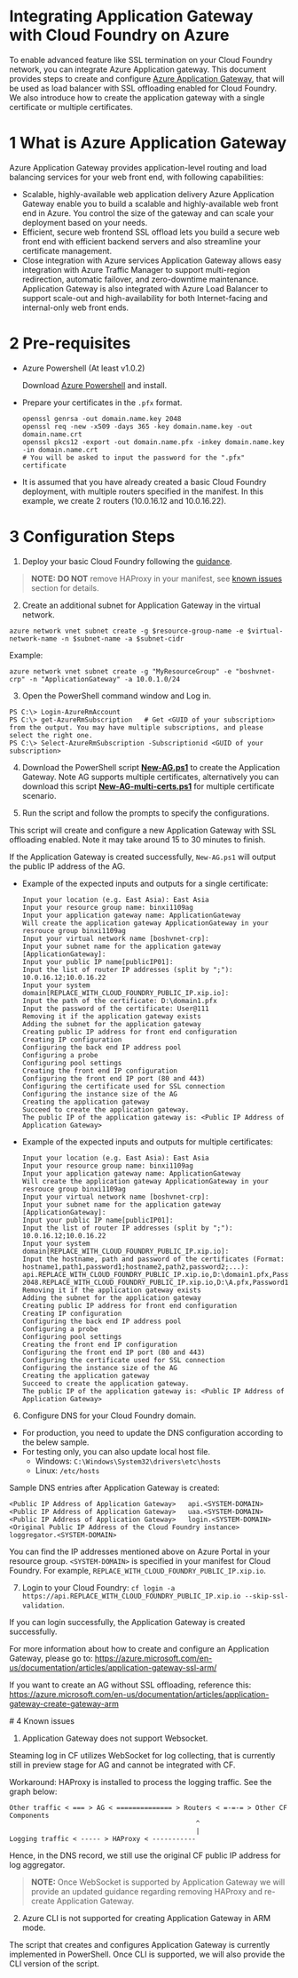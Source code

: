 # Integrating Application Gateway with Cloud Foundry on Azure

To enable advanced feature like SSL termination on your Cloud Foundry network, you can integrate Azure Application gateway. This document provides steps to create and configure [Azure Application Gateway](https://azure.microsoft.com/en-us/services/application-gateway/), that will be used as load balancer with SSL offloading enabled for Cloud Foundry. We also introduce how to create the application gateway with a single certificate or multiple certificates.

# 1 What is Azure Application Gateway

Azure Application Gateway provides application-level routing and load balancing services for your web front end, with following capabilities:
* Scalable, highly-available web application delivery
  Azure Application Gateway enable you to build a scalable and highly-available web front end in Azure. You control the size of the gateway and can scale your deployment based on your needs.
* Efficient, secure web frontend
  SSL offload lets you build a secure web front end with efficient backend servers and also streamline your certificate management.
* Close integration with Azure services
  Application Gateway allows easy integration with Azure Traffic Manager to support multi-region redirection, automatic failover, and zero-downtime maintenance. Application Gateway is also integrated with Azure Load Balancer to support scale-out and high-availability for both Internet-facing and internal-only web front ends.

# 2 Pre-requisites
* Azure Powershell (At least v1.0.2)

  Download [Azure Powershell](https://github.com/Azure/azure-powershell/releases/download/v1.0.2-December2015/azure-powershell.1.0.2.msi) and install.

* Prepare your certificates in the `.pfx` format.

  ```
  openssl genrsa -out domain.name.key 2048
  openssl req -new -x509 -days 365 -key domain.name.key -out domain.name.crt
  openssl pkcs12 -export -out domain.name.pfx -inkey domain.name.key -in domain.name.crt
  # You will be asked to input the password for the ".pfx" certificate
  ```

* It is assumed that you have already created a basic Cloud Foundry deployment, with multiple routers specified in the manifest. In this example, we create 2 routers (10.0.16.12 and 10.0.16.22).

# 3 Configuration Steps  

1. Deploy your basic Cloud Foundry following the [guidance](../../guidance.md).

  >**NOTE:** **DO NOT** remove HAProxy in your manifest, see [known issues](#known-issues) section for details.

2. Create an additional subnet for Application Gateway in the virtual network.

  ```
  azure network vnet subnet create -g $resource-group-name -e $virtual-network-name -n $subnet-name -a $subnet-cidr
  ```
  Example:
  ```
  azure network vnet subnet create -g "MyResourceGroup" -e "boshvnet-crp" -n "ApplicationGateway" -a 10.0.1.0/24
  ```

3. Open the PowerShell command window and Log in.

  ```
  PS C:\> Login-AzureRmAccount
  PS C:\> get-AzureRmSubscription	# Get <GUID of your subscription> from the output. You may have multiple subscriptions, and please select the right one.
  PS C:\> Select-AzureRmSubscription -Subscriptionid <GUID of your subscription>
  ```

4. Download the PowerShell script [**New-AG.ps1**](./New-AG.ps1) to create the Application Gateway. Note AG supports multiple certificates, alternatively you can download this script [**New-AG-multi-certs.ps1**](./New-AG-multi-certs.ps1) for multiple certificate scenario.

5. Run the script and follow the prompts to specify the configurations.

  This script will create and configure a new Application Gateway with SSL offloading enabled. Note it may take around 15 to 30 minutes to finish.

  If the Application Gateway is created successfully, `New-AG.ps1` will output the public IP address of the AG.

  * Example of the expected inputs and outputs for a single certificate:

    ```
    Input your location (e.g. East Asia): East Asia
    Input your resource group name: binxi1109ag
    Input your application gateway name: ApplicationGateway
    Will create the application gateway ApplicationGateway in your resrouce group binxi1109ag
    Input your virtual network name [boshvnet-crp]:
    Input your subnet name for the application gateway [ApplicationGateway]: 
    Input your public IP name[publicIP01]: 
    Input the list of router IP addresses (split by ";"): 10.0.16.12;10.0.16.22
    Input your system domain[REPLACE_WITH_CLOUD_FOUNDRY_PUBLIC_IP.xip.io]: 
    Input the path of the certificate: D:\domain1.pfx
    Input the password of the certificate: User@111
    Removing it if the application gateway exists
    Adding the subnet for the application gateway
    Creating public IP address for front end configuration
    Creating IP configuration
    Configuring the back end IP address pool
    Configuring a probe
    Configuring pool settings
    Creating the front end IP configuration
    Configuring the front end IP port (80 and 443)
    Configuring the certificate used for SSL connection
    Configuring the instance size of the AG
    Creating the application gateway
    Succeed to create the application gateway.
    The public IP of the application gateway is: <Public IP Address of Application Gateway>
    ```

  * Example of the expected inputs and outputs for multiple certificates:

    ```
    Input your location (e.g. East Asia): East Asia
    Input your resource group name: binxi1109ag
    Input your application gateway name: ApplicationGateway
    Will create the application gateway ApplicationGateway in your resrouce group binxi1109ag
    Input your virtual network name [boshvnet-crp]:
    Input your subnet name for the application gateway [ApplicationGateway]: 
    Input your public IP name[publicIP01]: 
    Input the list of router IP addresses (split by ";"): 10.0.16.12;10.0.16.22
    Input your system domain[REPLACE_WITH_CLOUD_FOUNDRY_PUBLIC_IP.xip.io]: 
    Input the hostname, path and password of the certificates (Format: hostname1,path1,password1;hostname2,path2,password2;...): api.REPLACE_WITH_CLOUD_FOUNDRY_PUBLIC_IP.xip.io,D:\domain1.pfx,Password1;game-2048.REPLACE_WITH_CLOUD_FOUNDRY_PUBLIC_IP.xip.io,D:\A.pfx,Password1;demo.REPLACE_WITH_CLOUD_FOUNDRY_PUBLIC_IP.xip.io,D:\B.pfx,Password2
    Removing it if the application gateway exists
    Adding the subnet for the application gateway
    Creating public IP address for front end configuration
    Creating IP configuration
    Configuring the back end IP address pool
    Configuring a probe
    Configuring pool settings
    Creating the front end IP configuration
    Configuring the front end IP port (80 and 443)
    Configuring the certificate used for SSL connection
    Configuring the instance size of the AG
    Creating the application gateway
    Succeed to create the application gateway.
    The public IP of the application gateway is: <Public IP Address of Application Gateway>
    ```

6. Configure DNS for your Cloud Foundry domain.

  * For production, you need to update the DNS configuration according to the belew sample.
  * For testing only, you can also update local host file.
    * Windows: `C:\Windows\System32\drivers\etc\hosts`
    * Linux: `/etc/hosts`

  Sample DNS entries after Application Gateway is created:

  ```
  <Public IP Address of Application Gateway>   api.<SYSTEM-DOMAIN>
  <Public IP Address of Application Gateway>   uaa.<SYSTEM-DOMAIN>
  <Public IP Address of Application Gateway>   login.<SYSTEM-DOMAIN>
  <Original Public IP Address of the Cloud Foundry instance>  loggregator.<SYSTEM-DOMAIN>
  ```

  You can find the IP addresses mentioned above on Azure Portal in your resource group. `<SYSTEM-DOMAIN>` is specified in your manifest for Cloud Foundry. For example, `REPLACE_WITH_CLOUD_FOUNDRY_PUBLIC_IP.xip.io`.

7. Login to your Cloud Foundry: `cf login -a https://api.REPLACE_WITH_CLOUD_FOUNDRY_PUBLIC_IP.xip.io --skip-ssl-validation`.

  If you can login successfully, the Application Gateway is created successfully.

  For more information about how to create and configure an Application Gateway, please go to:
  https://azure.microsoft.com/en-us/documentation/articles/application-gateway-ssl-arm/

  If you want to create an AG without SSL offloading, reference this:
  https://azure.microsoft.com/en-us/documentation/articles/application-gateway-create-gateway-arm

<a name="known-issues" />
# 4 Known issues

1. Application Gateway does not support Websocket.

  Steaming log in CF utilizes WebSocket for log collecting, that is currently still in preview stage for AG and cannot be integrated with CF.

  Workaround: HAProxy is installed to process the logging traffic. See the graph below:

  ```
  Other traffic < === > AG < ============== > Routers < =-=-= > Other CF Components
                                                 ^
                                                 |
  Logging traffic < ----- > HAProxy < -----------
  ```

  Hence, in the DNS record, we still use the original CF public IP address for log aggregator.

  >**NOTE:** Once WebSocket is supported by Application Gateway we will provide an updated guidance regarding removing HAProxy and re-create Application Gateway.

2. Azure CLI is not supported for creating Application Gateway in ARM mode.

  The script that creates and configures Application Gateway is currently implemented in PowerShell. Once CLI is supported, we will also provide the CLI version of the script.
